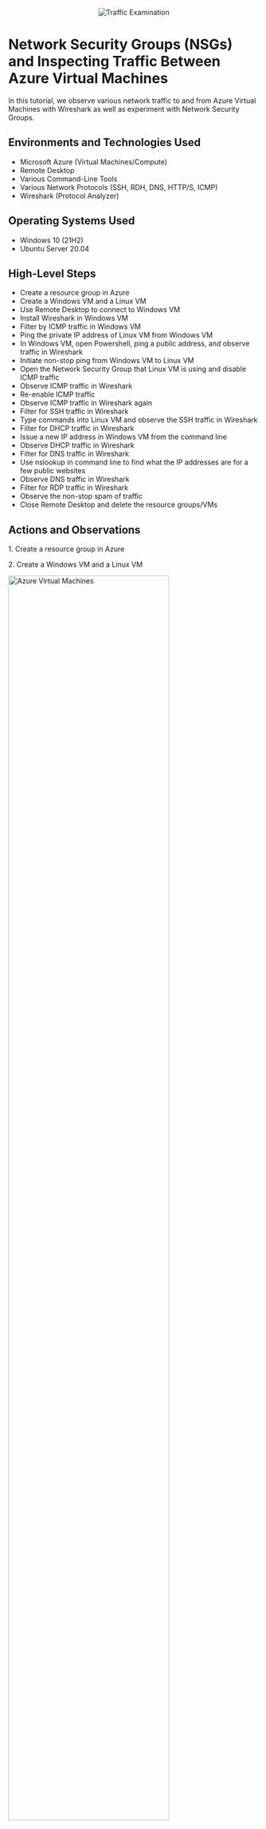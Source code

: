 <p align="center">
<img src="https://i.imgur.com/Ua7udoS.png" alt="Traffic Examination"/>
</p>

<h1>Network Security Groups (NSGs) and Inspecting Traffic Between Azure Virtual Machines</h1>
In this tutorial, we observe various network traffic to and from Azure Virtual Machines with Wireshark as well as experiment with Network Security Groups. <br />

<h2>Environments and Technologies Used</h2>

- Microsoft Azure (Virtual Machines/Compute)
- Remote Desktop
- Various Command-Line Tools
- Various Network Protocols (SSH, RDH, DNS, HTTP/S, ICMP)
- Wireshark (Protocol Analyzer)

<h2>Operating Systems Used </h2>

- Windows 10 (21H2)
- Ubuntu Server 20.04

<h2>High-Level Steps</h2>

- Create a resource group in Azure
- Create a Windows VM and a Linux VM
- Use Remote Desktop to connect to Windows VM
- Install Wireshark in Windows VM
- Filter by ICMP traffic in Windows VM
- Ping the private IP address of Linux VM from Windows VM
- In Windows VM, open Powershell, ping a public address, and observe traffic in Wireshark
- Initiate non-stop ping from Windows VM to Linux VM
- Open the Network Security Group that Linux VM is using and disable ICMP traffic
- Observe ICMP traffic in Wireshark
- Re-enable ICMP traffic
- Observe ICMP traffic in Wireshark again
- Filter for SSH traffic in Wireshark
- Type commands into Linux VM and observe the SSH traffic in Wireshark
- Filter for DHCP traffic in Wireshark
- Issue a new IP address in Windows VM from the command line
- Observe DHCP traffic in Wireshark
- Filter for DNS traffic in Wireshark
- Use nslookup in command line to find what the IP addresses are for a few public websites
- Observe DNS traffic in Wireshark
- Filter for RDP traffic in Wireshark
- Observe the non-stop spam of traffic
- Close Remote Desktop and delete the resource groups/VMs

<h2>Actions and Observations</h2>

<p>1. Create a resource group in Azure </p>

<p>2. Create a Windows VM and a Linux VM </p>
<p>
<img src="https://i.imgur.com/hQlRW3d.png" height="80%" width="80%" alt="Azure Virtual Machines"/>
</p>
<br />

<p>3. Use remote Remote Desktop to connect to Windows VM </p>

<p>4. Install Wireshark in Windows VM </p>
<p>
<img src="https://i.imgur.com/tjceTNI.png" height="80%" width="80%" alt="Wireshark"/>
</p>
<br />

<p>5. Filter by ICMP traffic in Windows VM </p>

<p>
<img src="https://i.imgur.com/cv2CAgu.png" height="80%" width="80%" alt="Wireshark IMCP Traffic"/>
</p>
<br />

<p>6. Ping the private IP address of Linux VM from Windows VM </p>

<p>
<img src="https://i.imgur.com/DiQ3gfI.png" height="80%" width="80%" alt="Wireshark Ping Traffic"/>
</p>
<br />

<p>7. In Windows VM, open Powershell, ping a public address, and observe traffic in Wireshark </p>

<p>
<img src="https://i.imgur.com/fNvBiON.png" height="80%" width="80%" alt="Wireshark Ping Public Address"/>
</p>
<br />

<p>8. Initiate non-stop ping from Windows VM to Linux VM</p>
<p>
<img src="https://i.imgur.com/jWxQNb5.png" height="80%" width="80%" alt="Wireshark Non Stop Ping"/>
</p>
<br />

<p>9. Open the Network Security Group that Linux VM is using and disable ICMP traffic </p>
<p>
<img src="https://i.imgur.com/Z818WTP.png" height="80%" width="80%" alt="Network Security Group"/>
</p>
<br />

<p>10. Observe ICMP traffic in Wireshark </p>
<p>
<img src="https://i.imgur.com/mlMbWD8.png" height="80%" width="80%" alt="Wireshark Ping Public Address"/>
</p>
<br />

<p>11. Re-enable ICMP traffic </p>

<p>12. Observe ICMP traffic in Wireshark again </p>

<p>13. Filter for SSH traffic in Wireshark </p>
<p>
<img src="https://i.imgur.com/LqW4vcf.png" height="80%" width="80%" alt="Wireshark SSH"/>
</p>
<br />

<p>14. Type commands into Linux VM and observe the SSH traffic in Wireshark </p>
<p>
<img src="https://i.imgur.com/gd3BItl.png" height="80%" width="80%" alt="Wireshark SSH"/>
</p>
<br />


<p>15. Filter for DHCP traffic in Wireshark </p>
<p>
<img src="https://i.imgur.com/ncbjFFR.png" height="80%" width="80%" alt="Wireshark SSH"/>
</p>
<br />










